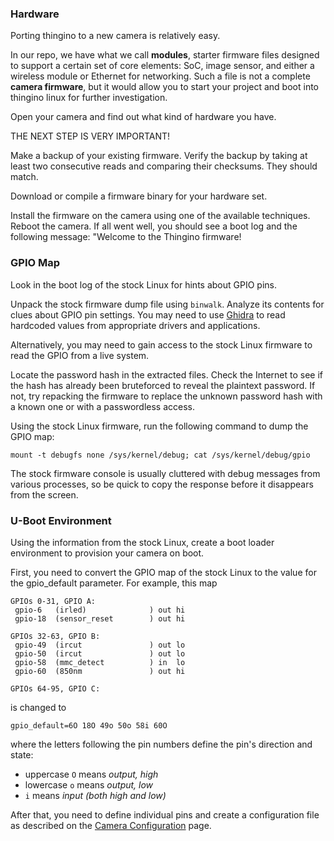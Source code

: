### Hardware

Porting thingino to a new camera is relatively easy.

In our repo, we have what we call **modules**, starter firmware files designed to support a certain set of core elements: SoC, image sensor, and either a wireless module or Ethernet for networking. Such a file is not a complete **camera firmware**, but it would allow you to start your project and boot into thingino linux for further investigation.

Open your camera and find out what kind of hardware you have. 

THE NEXT STEP IS VERY IMPORTANT!

Make a backup of your existing firmware. Verify the backup by taking at least two consecutive reads and comparing their checksums. They should match.

Download or compile a firmware binary for your hardware set.

Install the firmware on the camera using one of the available techniques. Reboot the camera. If all went well, you should see a boot log and the following message: "Welcome to the Thingino firmware!

### GPIO Map

Look in the boot log of the stock Linux for hints about GPIO pins.

Unpack the stock firmware dump file using `binwalk`. Analyze its contents for clues about GPIO pin settings. You may need to use [Ghidra](https://github.com/NationalSecurityAgency/ghidra/) to read hardcoded values from appropriate drivers and applications.

Alternatively, you may need to gain access to the stock Linux firmware to read the GPIO from a live system.

Locate the password hash in the extracted files. Check the Internet to see if the hash has already been bruteforced to reveal the plaintext password.
If not, try repacking the firmware to replace the unknown password hash with a known one or with a passwordless access.

Using the stock Linux firmware, run the following command to dump the GPIO map:
```
mount -t debugfs none /sys/kernel/debug; cat /sys/kernel/debug/gpio
```

The stock firmware console is usually cluttered with debug messages from various processes, so be quick to copy the response before it disappears from the screen.

### U-Boot Environment

Using the information from the stock Linux, create a boot loader environment to provision your camera on boot.

First, you need to convert the GPIO map of the stock Linux to the value for the gpio_default parameter. For example, this map

```
GPIOs 0-31, GPIO A:
 gpio-6   (irled)              ) out hi
 gpio-18  (sensor_reset        ) out hi

GPIOs 32-63, GPIO B:
 gpio-49  (ircut               ) out lo
 gpio-50  (ircut               ) out lo
 gpio-58  (mmc_detect          ) in  lo
 gpio-60  (850nm               ) out hi

GPIOs 64-95, GPIO C:
```

is changed to

```
gpio_default=6O 18O 49o 50o 58i 60O
```

where the letters following the pin numbers define the pin's direction and state:

- uppercase `O` means _output, high_
- lowercase `o` means _output, low_
- `i` means _input (both high and low)_

After that, you need to define individual pins and create a configuration file as described on the [Camera Configuration](Camera-configuration) page.